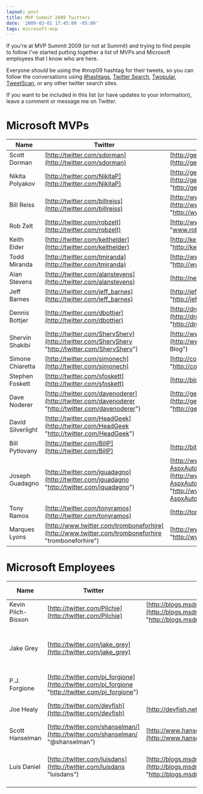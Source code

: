 ```yaml
---
layout: post
title: MVP Summit 2009 Twitters
date: '2009-03-01 17:45:00 -05:00'
tags: microsoft-mvp
---
```


If you're at MVP Summit 2009 (or not at Summit) and trying to find people to follow I've started putting together a list of MVPs and Microsoft employees that I know who are here.

Everyone *should* be using the #mvp09 hashtag for their tweets, so you can follow the conversations using [#hashtags](http://hashtags.org/tag/mvp09), [Twitter Search](http://search.twitter.com/search?q=%23mvp09), [Twopular](http://twopular.com/trend/_mvp09), [TweetScan](http://tweetscan.com/index.php?s=%23mvp09), or any other twitter search sites.

If you want to be included in this list (or have updates to your information), leave a comment or message me on Twitter.

# **Microsoft MVPs**

|**Name**|**Twitter**|**Blog**|**Location**|
| ------ | --------- | ------ | ---------- |
|Scott Dorman|[http://twitter.com/sdorman](http://twitter.com/sdorman)|[http://geekswithblogs.net/sdorman](http://geekswithblogs.net/sdorman)|Tampa, FL|
|Nikita Polyakov|[http://twitter.com/NikitaP](http://twitter.com/NikitaP)|[http://geekswithblogs.net/campuskoder/Default.aspx](http://geekswithblogs.net/campuskoder/Default.aspx "http://geekswithblogs.net/campuskoder/Default.aspx")|Tampa, FL|
|Bill Reiss|[http://twitter.com/billreiss](http://twitter.com/billreiss)|[http://www.bluerosegames.com/silverlightbrasstacks/](http://www.bluerosegames.com/silverlightbrasstacks/ "http://www.bluerosegames.com/silverlightbrasstacks/")|Tampa, FL|
|Rob Zelt|[http://twitter.com/robzelt](http://twitter.com/robzelt)|[http://www.robzelt.com/blog/](http://www.robzelt.com/blog/ "www.robzel")|NC|
|Keith Elder|[http://twitter.com/keithelder](http://twitter.com/keithelder)|[http://keithelder.net/blog/](http://keithelder.net/blog/ "http://keithelder.net/blog/")|Hattiesburg, MS|
|Todd Miranda|[http://twitter.com/tmiranda](http://twitter.com/tmiranda)|[http://www.xperimentality.com/](http://www.xperimentality.com/ "http://www.xperimentality.com/")|Alabama|
|Alan Stevens|[http://twitter.com/alanstevens](http://twitter.com/alanstevens)|[http://netcave.org/](http://netcave.org/ "netcave.org")|Knoxville, TN|
|Jeff Barnes|[http://twitter.com/jeff_barnes](http://twitter.com/jeff_barnes)|[http://jeffbarnes.net/blog/](http://jeffbarnes.net/blog/ "http://jeffbarnes.net/blog/")|Birmingham, AL|
|Dennis Bottjer|[http://twitter.com/dbottjer](http://twitter.com/dbottjer)|[http://drowningintechnicaldebt.com/blogs/dennisbottjer/default.aspx](http://drowningintechnicaldebt.com/blogs/dennisbottjer/default.aspx "http://drowningintechnicaldebt.com/blogs/dennisbottjer/default.aspx")|Tulsa, OK|
|Shervin Shakibi|[http://twitter.com/ShervSherv](http://twitter.com/ShervSherv "http://twitter.com/ShervSherv")|[http://www.geekswithblogs.com/shervin/Default.aspx](http://www.geekswithblogs.com/shervin/Default.aspx "Shervin's Blog")|Boca Raton, FL|
|Simone Chiaretta|[http://twitter.com/simonech](http://twitter.com/simonech)|[http://codeclimber.net.nz/](http://codeclimber.net.nz/ "http://codeclimber.net.nz/")|Milan, Italy|
|Stephen Foskett|[http://twitter.com/sfoskett](http://twitter.com/sfoskett)|[http://blog.fosketts.net/](http://blog.fosketts.net/)|Wooster, OH|
|Dave Noderer|[http://twitter.com/davenoderer](http://twitter.com/davenoderer "http://twitter.com/davenoderer")|[http://geekswithblogs.net/dnoderer/Default.aspx](http://geekswithblogs.net/dnoderer/Default.aspx "http://geekswithblogs.net/dnoderer/Default.aspx")|Deerfield Beach, FL|
|David Silverlight|[http://twitter.com/HeadGeek](http://twitter.com/HeadGeek "http://twitter.com/HeadGeek")||Miami, FL|
|Bill Pytlovany|[http://twitter.com/BillP](http://twitter.com/BillP)|[http://bitsfrombill.com/](http://bitsfrombill.com/ "bitsfrombill.com")|Scotia, NY|
|Joseph Guadagno|[http://twitter.com/jguadagno](http://twitter.com/jguadagno "http://twitter.com/jguadagno")|[http://www.josephguadagno.net/default.aspx?AspxAutoDetectCookieSupport=1](http://www.josephguadagno.net/default.aspx?AspxAutoDetectCookieSupport=1 "http://www.josephguadagno.net/default.aspx?AspxAutoDetectCookieSupport=1")|Chandler, AZ|
|Tony Ramos|[http://twitter.com/tonyramos](http://twitter.com/tonyramos)|[http://tonyramos.com/](http://tonyramos.com/ "tonyramos.com")|Cleveland, OH|
|Marques Lyons|[http://www.twitter.com/tromboneforhire](http://www.twitter.com/tromboneforhire "tromboneforhire")[](http://www.insidethecircle.net/)|[](http://www.insidethecircle.net/)[](http://www.insidethecircle.net/)[http://www.insidethecircle.net/](http://www.insidethecircle.net/ "http://www.insidethecircle.net/")[](http://www.insidethecircle.net/)|Anaheim, CA|
  

# **Microsoft Employees**

|**Name**|**Twitter**|**Blog**|**Focus Area/Position**|
| ------ | --------- | ------ | --------------------- |
|Kevin Pilch-Bisson|[http://twitter.com/Pilchie](http://twitter.com/Pilchie)|[http://blogs.msdn.com/kevinpilchbisson](http://blogs.msdn.com/kevinpilchbisson "http://blogs.msdn.com/kevinpilchbisson/")|Dev Lead – C#|
|Jake Grey|[http://twitter.com/jake_grey](http://twitter.com/jake_grey)||MVP Lead - C# & Security, Community and Online Support|
|P.J. Forgione|[http://twitter.com/pj_forgione](http://twitter.com/pj_forgione "http://twitter.com/pj_forgione")||MVP Lead – Visual Basic|
|Joe Healy|[http://twitter.com/devfish](http://twitter.com/devfish)|[http://devfish.net](http://devfish.net/)|Developer Evangelist – Florida|
|Scott Hanselman|[http://twitter.com/shanselman/](http://twitter.com/shanselman/ "@shanselman")|[http://www.hanselman.com/blog](http://www.hanselman.com/blog)|Principal Program Manager|
|Luis Daniel|[http://twitter.com/luisdans](http://twitter.com/luisdans "luisdans")|[http://blogs.msdn.com/luisdans/](http://blogs.msdn.com/luisdans/ "http://blogs.msdn.com/luisdans/")|Developer Platform Evangelism Area Lead – Latin America|
